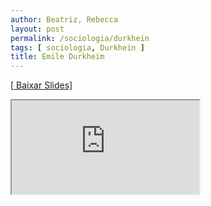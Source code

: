 ```yaml
---
author: Beatriz, Rebecca
layout: post
permalink: /sociologia/durkhein
tags: [ sociologia, Durkhein ]
title: Emile Durkheim
---
```


[\[<i class="fa-solid fa-file-powerpoint"></i> Baixar Slides\]](https://cdn.discordapp.com/attachments/645230059476484128/1100192817256615936/durkhein.pdf)

<iframe src="https://drive.google.com/viewerng/viewer?embedded=true&url=https://cdn.discordapp.com/attachments/645230059476484128/1100192817256615936/durkhein.pdf" allow="autoplay" class="resize" onload="resize();">
  
# Um organismo funcional
Durkhein dizia que a sociedade podia ser comparado a um organismo.

- Coesão: Saudavel
- Se a desarmonia: anomia

Estudou e investigou tais formas de organização social com base no fenômeno suicídio

## Suicidio
Tem caracteristicas e é varivel.

- Indicativo de sociedade anômica

### Tipos
- Egoista: pouca integração
- Altruísta: elavdada integração (bem comum)
- Anômico: não há coesão/integração
- Fatalista: não há esperança

## Indivíduo nasce da sociedade
Coerção (fato social) -> coisa -> eventos

- Padrões morfologicos

### Sociedade mecânica
- sem bst
- praticas simples
- maior integração
- consciente coletivo
- mesmo aparato moral

### Sociedade orgânica:
- dst
- competição
- desintegração
- crenças e convenções diversificadas

# Teoria Social Marxista
[\[<i class="fa-solid fa-file-powerpoint"></i> Baixar Slides\]](https://cdn.discordapp.com/attachments/645230059476484128/1100192816958799954/Teoria_marx.pdf)

<iframe src="https://drive.google.com/viewerng/viewer?embedded=true&url=https://cdn.discordapp.com/attachments/645230059476484128/1100192816958799954/Teoria_marx.pdf" allow="autoplay" class="resize" onload="resize();">


[\[<i class="fa-solid fa-file-powerpoint"></i> Baixar Slides\]](https://cdn.discordapp.com/attachments/645230059476484128/1100191963552165940/marx.pdf)

<iframe src="https://drive.google.com/viewerng/viewer?embedded=true&url=https://cdn.discordapp.com/attachments/645230059476484128/1100191963552165940/marx.pdf" allow="autoplay" class="resize" onload="resize();">

  
## DST
- Cercamentos
- Inchaço urbano
- Máquinas
- Forças produtivos
- Antagonismo

- Feudalismo -> ACPC -> Capitalismo -> intercâmbio
- Hegel -> dialetica
- Marx -> Materislismo
&nbsp; &nbsp; &nbsp; ˪ Forma como produzem, mais valia horas trabalhadas não remuneradas
- Alienação: Produtor se distancia do produto
- Ideologia dominante
